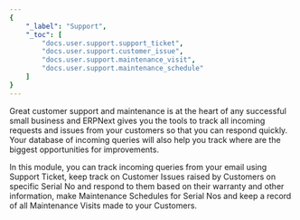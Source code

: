 ```yaml
---
{
	"_label": "Support",
	"_toc": [
		"docs.user.support.support_ticket",
		"docs.user.support.customer_issue",
		"docs.user.support.maintenance_visit",
		"docs.user.support.maintenance_schedule"
	]
}
---
```

Great customer support and maintenance is at the heart of any successful small business and ERPNext gives you the tools to track all incoming requests and issues from your customers so that you can respond quickly. Your database of incoming queries will also help you track where are the biggest opportunities for improvements.

In this module, you can track incoming queries from your email using Support Ticket, keep track on Customer Issues raised by Customers on specific Serial No and respond to them based on their warranty and other information, make Maintenance Schedules for Serial Nos and keep a record of all Maintenance Visits made to your Customers.
